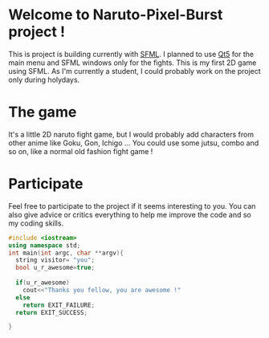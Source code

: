 # Welcome to Naruto-Pixel-Burst project !

This is project is building currently with [SFML](https://www.sfml-dev.org). I planned to use [Qt5](https://www.qt.io/) for the main menu and SFML windows only for the fights.
This is my first 2D game using SFML. As I'm currently a student, I could probably work on the project only during holydays.

# The game

It's a little 2D naruto fight game, but I would probably add characters from other anime like Goku, Gon, Ichigo ... 
You could use some jutsu, combo and so on, like a normal old fashion fight game !

# Participate 

Feel free to participate to the project if it seems interesting to you.
You can also give advice or critics everything to help me improve the code and so my coding skills.

```cpp
#include <iostream>
using namespace std;
int main(int argc, char **argv){
  string visitor= "you";
  bool u_r_awesome=true;
  
  if(u_r_awesome)
    cout<<"Thanks you fellow, you are awesome !"
  else
    return EXIT_FAILURE;
  return EXIT_SUCCESS;

}
```
